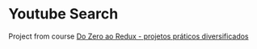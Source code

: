 # Youtube Search

Project from course [Do Zero ao Redux - projetos práticos diversificados](https://www.udemy.com/course/do-zero-ao-redux/)
